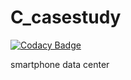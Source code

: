 # C_casestudy

[![Codacy Badge](https://api.codacy.com/project/badge/Grade/5ac9969e2ee24d968e096f05d8979969)](https://app.codacy.com/manual/SHREYAS8/C_casestudy?utm_source=github.com&utm_medium=referral&utm_content=SHREYAS8/C_casestudy&utm_campaign=Badge_Grade_Dashboard)

smartphone data center
